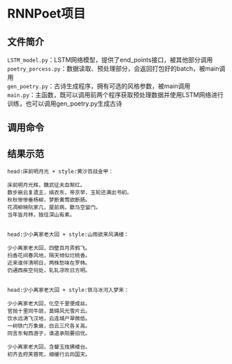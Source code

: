 RNNPoet项目
===========

## 文件简介
`LSTM_model.py`：LSTM网络模型，提供了end_points接口，被其他部分调用<br>
`poetry_porcess.py`：数据读取、预处理部分，会返回打包好的batch，被main调用<br>
`gen_poetry.py`：古诗生成程序，拥有可选的风格参数，被main调用<br>
`main.py`：主函数，既可以调用前两个程序获取预处理数据并使用LSTM网络进行训练，也可以调用gen_poetry.py生成古诗<br>

## 调用命令

## 结果示范
```Shell
head:床前明月光 + style:黄沙百战金甲：

床前明月光辉，魏武征夫血絮红。
数步崩云复遗主，缟衣东，帝京举，玉轮还满出书初。
秋秋惨惨垂杨柳，梦断黄莺欲断肠。
花凋柳映阮家几，屋前病，歇马空留门。
当年皆月林，独往深山有素。
 
 
head:少小离家老大回 + style:山雨欲来风满楼：

少小离家老大回，四壁百月弄鸦飞。
扫香花间春风地，隔天倾似烂桃香。
近来谁伴清明日，两株愁味在罗帏。
仍通西疾空何处，轧轧凉吹日方明。
 
 
head:少小离家老大回 + style:铁马冰河入梦来：

少小离家老大回，化空千里便成丝。
官抛十里同牛颔，莫碍风光雪片云。
饮水远涛飞汉地，云连城户翠微低。
一树铁门万象耸，白云三尺各关高。
同言东甸西游子，谁道承阳要旧忧。
 
少小离家老大回，含颦玉烛拂楼台。
初齐去府芙蓉死，细缓行云向国天。
```
